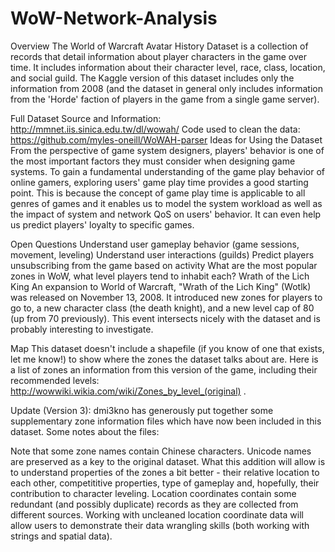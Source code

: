 # WoW-Network-Analysis

Overview
The World of Warcraft Avatar History Dataset is a collection of records that detail information about player characters in the game over time. It includes information about their character level, race, class, location, and social guild. The Kaggle version of this dataset includes only the information from 2008 (and the dataset in general only includes information from the 'Horde' faction of players in the game from a single game server).

Full Dataset Source and Information: http://mmnet.iis.sinica.edu.tw/dl/wowah/
Code used to clean the data: https://github.com/myles-oneill/WoWAH-parser
Ideas for Using the Dataset
From the perspective of game system designers, players' behavior is one of the most important factors they must consider when designing game systems. To gain a fundamental understanding of the game play behavior of online gamers, exploring users' game play time provides a good starting point. This is because the concept of game play time is applicable to all genres of games and it enables us to model the system workload as well as the impact of system and network QoS on users' behavior. It can even help us predict players' loyalty to specific games.

Open Questions
Understand user gameplay behavior (game sessions, movement, leveling)
Understand user interactions (guilds)
Predict players unsubscribing from the game based on activity
What are the most popular zones in WoW, what level players tend to inhabit each?
Wrath of the Lich King
An expansion to World of Warcraft, "Wrath of the Lich King" (Wotlk) was released on November 13, 2008. It introduced new zones for players to go to, a new character class (the death knight), and a new level cap of 80 (up from 70 previously). This event intersects nicely with the dataset and is probably interesting to investigate.

Map
This dataset doesn't include a shapefile (if you know of one that exists, let me know!) to show where the zones the dataset talks about are. Here is a list of zones an information from this version of the game, including their recommended levels: http://wowwiki.wikia.com/wiki/Zones_by_level_(original) .

Update (Version 3): dmi3kno has generously put together some supplementary zone information files which have now been included in this dataset. Some notes about the files:

Note that some zone names contain Chinese characters. Unicode names are preserved as a key to the original dataset. What this addition will allow is to understand properties of the zones a bit better - their relative location to each other, competititive properties, type of gameplay and, hopefully, their contribution to character leveling. Location coordinates contain some redundant (and possibly duplicate) records as they are collected from different sources. Working with uncleaned location coordinate data will allow users to demonstrate their data wrangling skills (both working with strings and spatial data).
